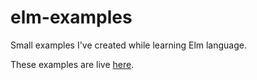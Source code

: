 # elm-examples
Small examples I've created while learning Elm language.

These examples are live [here](https://www.markuslaire.com/github/elm-examples).
